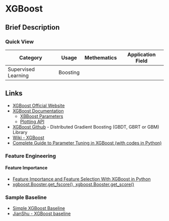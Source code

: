 # XGBoost

## Brief Description

### Quick View

Category|Usage|Methematics|Application Field
--------|-----|-----------|-----------------
Supervised Learning|Boosting||

## Links

* [XGBoost Official Website](https://xgboost.ai/)
* [XGBoost Documentation](https://xgboost.readthedocs.io/en/latest/)
  * [XBBoost Parameters](https://xgboost.readthedocs.io/en/latest/parameter.html)
  * [Plotting API](https://xgboost.readthedocs.io/en/latest/python/python_api.html#module-xgboost.plotting)
* [XGBoost Github](https://github.com/dmlc/xgboost) - Distributed Gradient Boosting (GBDT, GBRT or GBM) Library
* [Wiki - XGBoost](https://en.wikipedia.org/wiki/Xgboost)
* [Complete Guide to Parameter Tuning in XGBoost (with codes in Python)](https://www.analyticsvidhya.com/blog/2016/03/complete-guide-parameter-tuning-xgboost-with-codes-python/)

### Feature Engineering

#### Feature Importance

* [Feature Importance and Feature Selection With XGBoost in Python](https://machinelearningmastery.com/feature-importance-and-feature-selection-with-xgboost-in-python/)
* [xgboost.Booster.get_fscore(), xgboost.Booster.get_score()](https://xgboost.readthedocs.io/en/latest/python/python_api.html#xgboost.Booster.get_fscore)

### Sample Baseline

* [Simple XGBoost Baseline](https://www.kaggle.com/suttergustavo/simple-xgboost-baseline)
* [JianShu - XGBoost baseline](https://www.jianshu.com/p/979afb694d8c)
